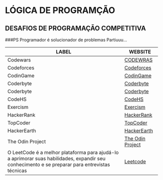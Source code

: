 # LÓGICA DE PROGRAMÇÃO
## DESAFIOS DE PROGRAMAÇÃO COMPETITIVA 
###PS Programador é solucionador de problemas Partiuuu...

LABEL | WEBSITE
------------ | -------
Codewars | [CODEWRAS](https://www.codewars.com/)
Codeforces | [Codeforces](https://codeforces.com/)
CodinGame | [CodinGame](https://www.codingame.com/start)
Coderbyte  | [Coderbyte](https://coderbyte.com/)
Coderbyte  | [Coderbyte](https://coderbyte.com/)
CodeHS  | [CodeHS](https://codehs.com/)
Exercism | [Exercism](https://exercism.io/)
HackerRank | [HackerRank](https://www.hackerrank.com/)
TopCoder | [TopCoder](https://www.topcoder.com/)
HackerEarth | [HackerEarth](https://www.hackerearth.com/pt-br/)
The Odin Project  | [The Odin Project](https://www.theodinproject.com/)
O LeetCode é a melhor plataforma para ajudá-lo a aprimorar suas habilidades, expandir seu conhecimento e se preparar para entrevistas técnicas  | [Leetcode](https://leetcode.com/)
